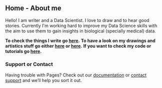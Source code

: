 ## Home - About me

Hello! I am writer and a Data Scientist. I love to draw and to hear good stories. Currently I'm working hard to improve my Data Science skills with the aim to use them to gain insights in biological (specially medical) data.

**To check the things I write go [here](https://libertadph.wordpress.com/).**
**To have a look on my drawings and artistics stuff go either [here](https://magicsuckingmyspine.tumblr.com/) or [here](https://rtonalli.deviantart.com/).**
**If you want to check my code or tutorials go [here](https://github.com/LiberPH).**


### Support or Contact

Having trouble with Pages? Check out our [documentation](https://help.github.com/categories/github-pages-basics/) or [contact support](https://github.com/contact) and we’ll help you sort it out.
